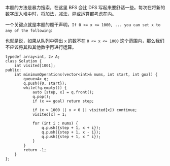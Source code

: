 本题的方法是暴力搜索，在这里 BFS 会比 DFS 写起来要舒适一些。每次在将新的数字压入堆中时，将加法，减法，异或运算都考虑在内。

一个关键点就是本题的题干声明，`If 0 <= x <= 1000, ... you can set x to any of the following`:

也就是说，如果从队列中弹出 `x` 的数不在 `0 <= x <= 1000` 这个范围内，那么我们不应该将其和其他数字再进行运算。 

```
typedef array<int, 2> A;
class Solution {
    int visited[1001];
public:
    int minimumOperations(vector<int>& nums, int start, int goal) {
        queue<A> q;
        q.push({0, start});
        while(!q.empty()) {
            auto [step, x] = q.front();
            q.pop();
            if (x == goal) return step;
            
            if (x > 1000 || x < 0 || visited[x]) continue;
            visited[x] = 1;
            
            for (int i : nums) {
                q.push({step + 1, x + i});
                q.push({step + 1, x - i});
                q.push({step + 1, x ^ i});
            }
        }
        return -1;
    }
};
```